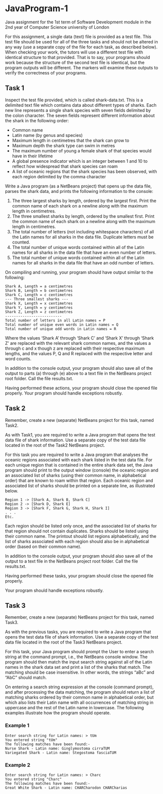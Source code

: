 # JavaProgram-1
Java assignment for the 1st term of Software Development module in the 2nd year of Computer Science university of London

For this assignment, a single data (text) file is provided as a test file. This test file should be used for all of the three tasks and should not be altered in any way (use a separate copy of the file for each task, as described below). When checking your work, the tutors will use a different test file with identical structure to that provided. That is to say, your programs should work because the structure of the second test file is identical, but the program outputs will be different. The markers will examine these outputs to verify the correctness of your programs.

## Task 1 
Inspect the test file provided, which is called shark-data.txt. This is a delimited text file which contains data about different types of sharks. Each new line represents a single shark species with seven fields delimited by the colon character. The seven fields represent different information about the shark in the following order:

- Common name
- Latin name (by genus and species)
- Maximum length in centimetres that the shark can grow to
- Maximum depth the shark type can swim in metres
- The maximum number of young a female shark of that species would have in their lifetime
- A global presence indicator which is an integer between 1 and 10 to reflect how widespread that shark species can roam
- A list of oceanic regions that the shark species has been observed, with each region delimited by the comma character

Write a Java program (as a NetBeans project) that opens up the data file, parses the shark data, and prints the following information to the console:

1. The three largest sharks by length, ordered by the largest first. Print the common name of each shark on a newline along with the maximum length in centimetres.
2. The three smallest sharks by length, ordered by the smallest first. Print the common name of each shark on a newline along with the maximum length in centimetres.
3. The total number of letters (not including whitespace characters) of all the Latin names for all sharks in the data file. Duplicate letters must be counted.
4. The total number of unique words contained within all of the Latin names for all sharks in the data file that have an even number of letters.
5. The total number of unique words contained within all of the Latin names for all sharks in the data file that have an odd number of letters.

On compiling and running, your program should have output similar to the following:

```--- Three largest sharks ---
Shark A, Length = a centimetres
Shark B, Length = b centimetres
Shark C, Length = c centimetres
--- Three smallest sharks ---
Shark X, Length = x centimetres
Shark Y, Length = y centimetres
Shark Z, Length = z centimetres
--------------------------
Total number of letters in all Latin names = P
Total number of unique even words in Latin names = Q
Total number of unique odd words in Latin names = R
```

Where the values ‘Shark A’ through ‘Shark C’ and ‘Shark X’ through ‘Shark Z’ are replaced with the relevant shark common names, and the values a through c and x though z are replaced with their respective maximum lengths, and the values P, Q and R replaced with the respective letter and word counts.

In addition to the console output, your program should also save all of the output to parts (a) through (e) above to a text file in the NetBeans project root folder. Call the file results.txt.

Having performed these actions, your program should close the opened file properly.
Your program should handle exceptions robustly.

## Task 2
Remember, create a new (separate) NetBeans project for this task, named Task2.

As with Task1, you are required to write a Java program that opens the test data file of shark information. Use a separate copy of the test data file located in the root of the Task2 NetBeans project.

For this task you are required to write a Java program that analyses the oceanic regions associated with each shark listed in the test data file. For each unique region that is contained in the entire shark data set, the Java program should print to the output window (console) the oceanic region and an associated list of sharks (using their common name, in alphabetical order) that are known to roam within that region. Each oceanic region and associated list of sharks should be printed on a separate line, as illustrated below.
```
Region 1 -> [Shark A, Shark B, Shark C]
Region 2 -> [Shark D, Shark E]
Region 3 -> [Shark F, Shark G, Shark H, Shark I]
. . .
Etc.
```
Each region should be listed only once, and the associated list of sharks for that region should not contain duplicates. Sharks should be listed using their common name. The printout should list regions alphabetically, and the list of sharks associated with each region should also be in alphabetical order (based on their common name).

In addition to the console output, your program should also save all of the output to a text file in the NetBeans project root folder. Call the file results.txt.

Having performed these tasks, your program should close the opened file properly.

Your program should handle exceptions robustly.

## Task 3
Remember, create a new (separate) NetBeans project for this task, named Task3.

As with the previous tasks, you are required to write a Java program that opens the test data file of shark information. Use a separate copy of the test data file located in the root of the Task3 NetBeans project.

For this task, your Java program should prompt the User to enter a search string at the command prompt, i.e., the NetBeans console window. The program should then match the input search string against all of the Latin names in the shark data set and print a list of the sharks that match. The matching should be case insensitive. In other words, the strings “aBc” and “AbC” should match.

On entering a search string expression at the console (command prompt), and after processing the data matching, the program should return a list of matching sharks ordered by their common name in alphabetical order, but which also lists their Latin name with all occurrences of matching string in uppercase and the rest of the Latin name in lowercase. The following examples illustrate how the program should operate.

### Example 1
```
Enter search string for Latin names: > tUm
You entered string "tUm"
The following matches have been found:-
Nurse Shark - Latin name: Ginglymostoma cirraTUM
Variegated Shark - Latin name: Stegostoma fasciaTUM
```
### Example 2
```
Enter search string for Latin names: > Charc
You entered string "Charc"
The following matches have been found:-
Great White Shark - Latin name: CHARCharodon CHARCharias
```
